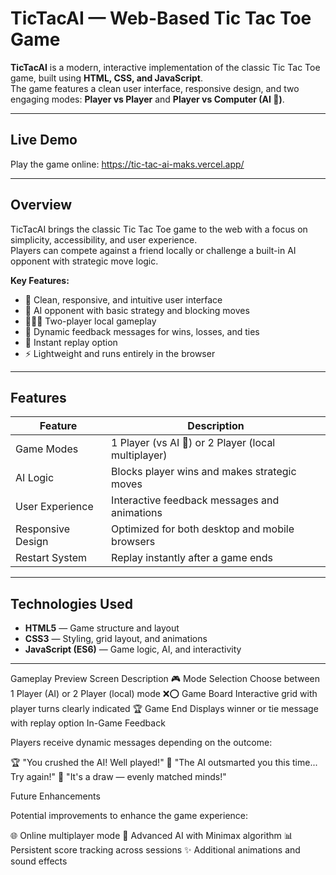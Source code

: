 # TicTacAI — Web-Based Tic Tac Toe Game

**TicTacAI** is a modern, interactive implementation of the classic Tic Tac Toe game, built using **HTML, CSS, and JavaScript**.  
The game features a clean user interface, responsive design, and two engaging modes: **Player vs Player** and **Player vs Computer (AI 🤖)**.

---

## Live Demo

Play the game online: https://tic-tac-ai-maks.vercel.app/

---

## Overview

TicTacAI brings the classic Tic Tac Toe game to the web with a focus on simplicity, accessibility, and user experience.  
Players can compete against a friend locally or challenge a built-in AI opponent with strategic move logic.

**Key Features:**
- 🎯 Clean, responsive, and intuitive user interface  
- 🤖 AI opponent with basic strategy and blocking moves  
- 🧑‍🤝‍🧑 Two-player local gameplay  
- 💬 Dynamic feedback messages for wins, losses, and ties  
- 🔁 Instant replay option  
- ⚡ Lightweight and runs entirely in the browser  

---

## Features

| Feature | Description |
|---------|-------------|
| Game Modes | 1 Player (vs AI 🤖) or 2 Player (local multiplayer) |
| AI Logic | Blocks player wins and makes strategic moves |
| User Experience | Interactive feedback messages and animations |
| Responsive Design | Optimized for both desktop and mobile browsers |
| Restart System | Replay instantly after a game ends |

---

## Technologies Used

- **HTML5** — Game structure and layout  
- **CSS3** — Styling, grid layout, and animations  
- **JavaScript (ES6)** — Game logic, AI, and interactivity  

---

Gameplay Preview
Screen	Description
🎮 Mode Selection	Choose between 1 Player (AI) or 2 Player (local) mode
❌⭕ Game Board	Interactive grid with player turns clearly indicated
🏆 Game End	Displays winner or tie message with replay option
In-Game Feedback

Players receive dynamic messages depending on the outcome:

🏆 "You crushed the AI! Well played!"
🤖 "The AI outsmarted you this time... Try again!"
🤝 "It's a draw — evenly matched minds!"

Future Enhancements

Potential improvements to enhance the game experience:

🌐 Online multiplayer mode
🧠 Advanced AI with Minimax algorithm
📊 Persistent score tracking across sessions
✨ Additional animations and sound effects
